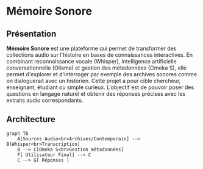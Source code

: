# Mémoire Sonore


## Présentation

**Mémoire Sonore** est une plateforme qui permet de transformer des collections audio sur l'histoire en bases de connaissances interactives. En combinant reconnaissance vocale (Whisper), intelligence artificielle conversationnelle (Ollama) et gestion des métadonnées (Omeka S), elle permet d'explorer et d'interroger par exemple des archives sonores comme on dialoguerait avec un historien. Cette projet a pour cible chercheur, enseignant, étudiant ou simple curieux. L'objectif est de pouvoir poser des questions en langage naturel et obtenir des réponses précises avec les extraits audio correspondants.


## Architecture

```mermaid
graph TB
    A[Sources Audio<br>Archives/Contemporain] --> B(Whisper<br>Transcription)
    B --> C[Omeka S<br>Gestion métadonnées]
    F[ Utilisateur Final] --> C
    C --> G[ Réponses ]
